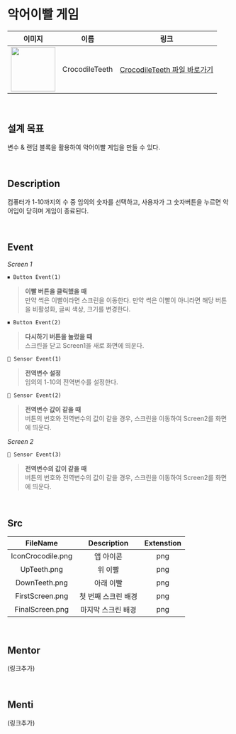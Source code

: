 # 악어이빨 게임

|                                                            이미지                                                             |    이름    |             링크              |
| :---------------------------------------------------------------------------------------------------------------------------: | :--------: | :---------------------------: |
| <img src="https://user-images.githubusercontent.com/108293826/222973631-7ef6339c-5b8c-44fe-8c6e-f121ce9b9b4f.png" width="100"> | CrocodileTeeth | [CrocodileTeeth 파일 바로가기](#) |

<br>

## 설계 목표

변수 & 랜덤 블록을 활용하여 악어이빨 게임을 만들 수 있다. 

<br>

## Description

컴퓨터가 1-10까지의 수 중 임의의 숫자를 선택하고, 사용자가 그 숫자버튼을 누르면 악어입이 닫히며 게임이 종료된다.

<br>

## Event

*Screen 1*

```
⏹ Button Event(1)
```

> **이빨 버튼을 클릭했을 때** \
> 만약 썩은 이빨이라면 스크린을 이동한다. 
> 만약 썩은 이빨이 아니라면 해당 버튼을 비활성화, 글씨 색상, 크기를 변경한다. 

```
⏹ Button Event(2)
```

> **다시하기 버튼을 눌렀을 때** \
> 스크린을 닫고 Screen1을 새로 화면에 띄운다.

```
📡 Sensor Event(1)
```

> **전역변수 설정** \
> 임의의 1-10의 전역변수를 설정한다.

```
📡 Sensor Event(2)
```

> **전역변수 값이 같을 때** \
> 버튼의 번호와 전역변수의 값이 같을 경우, 스크린을 이동하여 Screen2를 화면에 띄운다.

*Screen 2*

```
📡 Sensor Event(3)
```

> **전역변수의 값이 같을 때** \
> 버튼의 번호와 전역변수의 값이 같을 경우, 스크린을 이동하여 Screen2를 화면에 띄운다. 
<br>

## Src

|    FileName    | Description  | Extenstion |
| :------------: | :----------: | :--------: |
| IconCrocodile.png  |  앱 아이콘   |    png     |
|    UpTeeth.png    |  위 이빨   |    png     |
|    DownTeeth.png    |   아래 이빨    |    png     |
|  FirstScreen.png  | 첫 번째 스크린 배경 |    png     |
| FinalScreen.png  |      마지막 스크린 배경      |    png     |

<br>

## Mentor

(링크추가)

<br>

## Menti

(링크추가)

